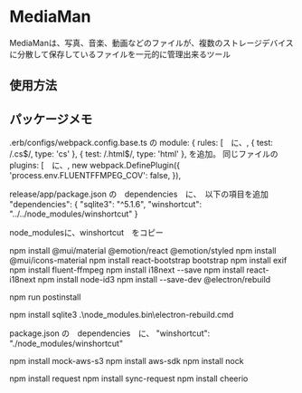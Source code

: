 # MediaMan

MediaManは、写真、音楽、動画などのファイルが、複数のストレージデバイスに分散して保存しているファイルを一元的に管理出来るツール

## 使用方法



## パッケージメモ
.erb/configs/webpack.config.base.ts の  module: {    rules: [　に、,
      { test: /\.cs$/, type: 'cs' },
      { test: /\.html$/, type: 'html' },
を追加。
同じファイルの   plugins: [　に、,
    new webpack.DefinePlugin({
      'process.env.FLUENTFFMPEG_COV': false,
    }),


release/app/package.json の　dependencies　に、　以下の項目を追加
  "dependencies": {
    "sqlite3": "^5.1.6",
    "winshortcut": "../../node_modules/winshortcut"
  }

node_modulesに、winshortcut　をコピー



npm install @mui/material @emotion/react @emotion/styled
npm install @mui/icons-material
npm install react-bootstrap bootstrap
npm install exif
npm install fluent-ffmpeg
npm install i18next --save
npm install react-i18next
npm install node-id3
npm install --save-dev @electron/rebuild

npm run postinstall


npm install sqlite3
.\node_modules\.bin\electron-rebuild.cmd

package.json の　dependencies　に、
    "winshortcut": "./node_modules/winshortcut"

npm install mock-aws-s3
npm install aws-sdk
npm install nock



npm install request
npm install sync-request
npm install cheerio





